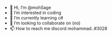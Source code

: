- 👋 Hi, I’m @mohSage
- 👀 I’m interested in coding
- 🌱 I’m currently learning c#
- 💞️ I’m looking to collaborate on (no)
- 📫 How to reach me discord mohammad..#3028

<!---
mohSage/mohSage is a ✨ special ✨ repository because its `README.md` (this file) appears on your GitHub profile.
You can click the Preview link to take a look at your changes.
--->
